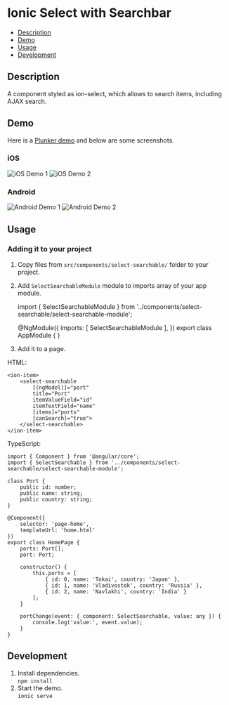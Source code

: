 # Ionic Select with Searchbar
* [Description](#description)
* [Demo](#demo)
* [Usage](#usage)
* [Development](#development)

## Description
A component styled as ion-select, which allows to search items, including AJAX search.

## Demo
Here is a [Plunker demo](http://plnkr.co/edit/YzCBKS?p=preview) and below are some screenshots.

### iOS
![iOS Demo 1](demo/ios-1.png)
![iOS Demo 2](demo/ios-2.png)

### Android
![Android Demo 1](demo/android-1.png)
![Android Demo 2](demo/android-2.png)

## Usage

### Adding it to your project
1. Copy files from `src/components/select-searchable/` folder to your project.
2. Add `SelectSearchableModule` module to imports array of your app module.


    import { SelectSearchableModule } from '../components/select-searchable/select-searchable-module';

    @NgModule({
        imports: [ SelectSearchableModule ],
    })
    export class AppModule { }


3. Add it to a page.

HTML:

    <ion-item>
        <select-searchable
            [(ngModel)]="port"
            title="Port"
            itemValueField="id"
            itemTextField="name"
            [items]="ports"
            [canSearch]="true">
        </select-searchable>
    </ion-item>

TypeScript:

    import { Component } from '@angular/core';
    import { SelectSearchable } from '../components/select-searchable/select-searchable-module';

    class Port {
        public id: number;
        public name: string;
        public country: string;
    }

    @Component({
        selector: 'page-home',
        templateUrl: 'home.html'
    })
    export class HomePage {
        ports: Port[];
        port: Port;

        constructor() {
            this.ports = [
                { id: 0, name: 'Tokai', country: 'Japan' },
                { id: 1, name: 'Vladivostok', country: 'Russia' },
                { id: 2, name: 'Navlakhi', country: 'India' }
            ];
        }

        portChange(event: { component: SelectSearchable, value: any }) {
            console.log('value:', event.value);
        }
    }

## Development
1. Install dependencies.  
`npm install`  
2. Start the demo.  
`ionic serve`  
